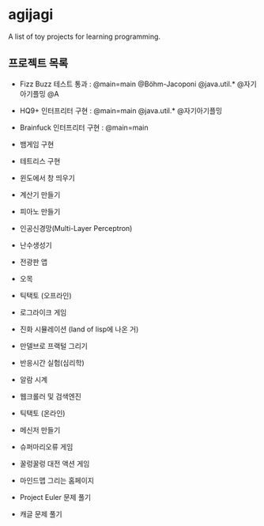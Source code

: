 # agijagi
A list of toy projects for learning programming. 

## 프로젝트 목록
- Fizz Buzz 테스트 통과 : @main=main @Böhm-Jacoponi @java.util.* @자기아기플밍 @A
- HQ9+ 인터프리터 구현 : @main=main @java.util.* @자기아기플밍
- Brainfuck 인터프리터 구현 : @main=main
- 뱀게임 구현
- 테트리스 구현
- 윈도에서 창 띄우기
- 계산기 만들기
- 피아노 만들기
- 인공신경망(Multi-Layer Perceptron)
- 난수생성기
- 전광판 앱
- 오목
- 틱택토 (오프라인)
- 로그라이크 게임
- 진화 시뮬레이션 (land of lisp에 나온 거)
- 만델브로 프랙털 그리기
- 반응시간 실험(심리학)
- 알람 시계
- 웹크롤러 및 검색엔진
- 틱택토 (온라인)
- 메신저 만들기
- 슈퍼마리오류 게임
- 꿀렁꿀렁 대전 액션 게임
- 마인드맵 그리는 홈페이지

- Project Euler 문제 풀기
- 캐글 문제 풀기

